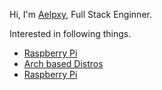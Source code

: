 Hi,
I'm
<a href="https://titter.com/aelpxy">Aelpxy</a>, Full Stack Enginner.

</hr>

Interested in following things.

<ul>
<li><a href="https://raspberrypi.org">Raspberry Pi</a></li>
<li><a href="https://archlinux.org/">Arch based Distros</a></li>
<li><a href="https://raspberrypi.org">Raspberry Pi</a></li>
</ul>